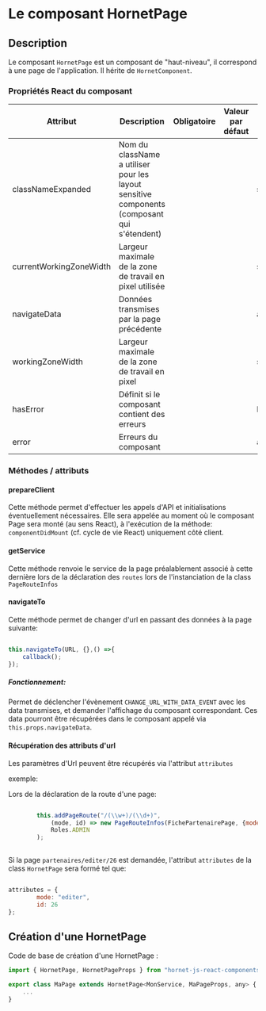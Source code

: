 # Le composant HornetPage

## Description

Le composant `HornetPage` est un composant de "haut-niveau", il correspond à une page de l'application. Il hérite de `HornetComponent`.

### Propriétés React du composant

|        Attribut           | Description                                                                                | Obligatoire | Valeur par défaut | Type        |
| ------------------------- | ------------------------------------------------------------------------------------------ |-------------|-------------------|-------------|
| classNameExpanded         | Nom du className a utiliser pour les layout sensitive components (composant qui s'étendent)| &nbsp;      | &nbsp;            | string      |
| currentWorkingZoneWidth   | Largeur maximale de la zone de travail en pixel utilisée                                   | &nbsp;      | &nbsp;            | string      |
| navigateData              | Données transmises par la page précédente                                                  | &nbsp;      | &nbsp;            | any         |
| workingZoneWidth          | Largeur maximale de la zone de travail en pixel                                            | &nbsp;      | &nbsp;            | string      |
| hasError                  | Définit si le composant contient des erreurs                                               | &nbsp;      | &nbsp;            | boolean     |
| error                     | Erreurs du composant                                                                       | &nbsp;      | &nbsp;            | any         |

### Méthodes / attributs

#### prepareClient

Cette méthode permet d'effectuer les appels d'API et initialisations éventuellement nécessaires.
Elle sera appelée au moment où le composant Page sera monté (au sens  React), à l'exécution de la méthode: `componentDidMount` (cf. cycle de vie React)
uniquement côté client.

#### getService

Cette méthode renvoie le service de la page préalablement associé à cette dernière lors de la déclaration des `routes` lors de l'instanciation de 
la class `PageRouteInfos`

#### navigateTo

Cette méthode permet de changer d'url en passant des données à la page suivante:


```javascript

this.navigateTo(URL, {},() =>{
    callback();
});

```

##### Fonctionnement: 

Permet de déclencher l'évènement `CHANGE_URL_WITH_DATA_EVENT`  avec les data transmises, et demander l'affichage du composant correspondant. 
Ces data pourront être récupérées dans le composant appelé via `this.props.navigateData`.


#### Récupération des attributs d'url

Les paramètres d'Url peuvent être récupérés via l'attribut `attributes`

exemple: 

Lors de la déclaration de la route d'une page:

``` javascript

        this.addPageRoute("/(\\w+)/(\\d+)",
            (mode, id) => new PageRouteInfos(FichePartenairePage, {mode: mode, id: id}, FichePartenaireServiceImpl),
            Roles.ADMIN
        );
        
```

Si la page `partenaires/editer/26` est demandée, l'attribut `attributes` de la class `HornetPage` sera formé tel que:
 
``` javascript

attributes = {
        mode: "editer",
        id: 26
};

```

## Création d'une HornetPage

Code de base de création d'une HornetPage :

```javascript
import { HornetPage, HornetPageProps } from "hornet-js-react-components/src/widget/component/hornet-page";

export class MaPage extends HornetPage<MonService, MaPageProps, any> {
    ...
}
```